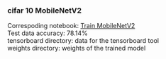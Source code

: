 ### cifar 10 MobileNetV2
Correspoding notebook: [Train MobileNetV2](https://colab.research.google.com/drive/1vXIlagm1hakFnPJ5Fs17WVakJow2ZiL4#scrollTo=L4TFpNygapo0)  
Test data accuracy: 78.14%  
tensorboard directory: data for the tensorboard tool   
weights directory: weights of the trained model

